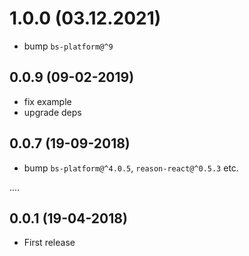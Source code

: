 # 1.0.0 (03.12.2021)

- bump `bs-platform@^9`

## 0.0.9 (09-02-2019)

- fix example
- upgrade deps

## 0.0.7 (19-09-2018)

- bump `bs-platform@^4.0.5`, `reason-react@^0.5.3` etc.

....

## 0.0.1 (19-04-2018)

- First release
